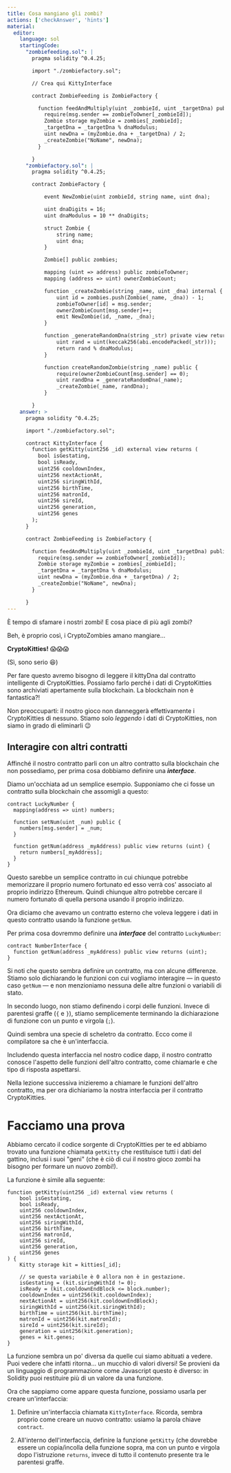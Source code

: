 ```yaml
---
title: Cosa mangiano gli zombi?
actions: ['checkAnswer', 'hints']
material:
  editor:
    language: sol
    startingCode:
      "zombiefeeding.sol": |
        pragma solidity ^0.4.25;

        import "./zombiefactory.sol";

        // Crea qui KittyInterface

        contract ZombieFeeding is ZombieFactory {

          function feedAndMultiply(uint _zombieId, uint _targetDna) public {
            require(msg.sender == zombieToOwner[_zombieId]);
            Zombie storage myZombie = zombies[_zombieId];
            _targetDna = _targetDna % dnaModulus;
            uint newDna = (myZombie.dna + _targetDna) / 2;
            _createZombie("NoName", newDna);
          }

        }
      "zombiefactory.sol": |
        pragma solidity ^0.4.25;

        contract ZombieFactory {

            event NewZombie(uint zombieId, string name, uint dna);

            uint dnaDigits = 16;
            uint dnaModulus = 10 ** dnaDigits;

            struct Zombie {
                string name;
                uint dna;
            }

            Zombie[] public zombies;

            mapping (uint => address) public zombieToOwner;
            mapping (address => uint) ownerZombieCount;

            function _createZombie(string _name, uint _dna) internal {
                uint id = zombies.push(Zombie(_name, _dna)) - 1;
                zombieToOwner[id] = msg.sender;
                ownerZombieCount[msg.sender]++;
                emit NewZombie(id, _name, _dna);
            }

            function _generateRandomDna(string _str) private view returns (uint) {
                uint rand = uint(keccak256(abi.encodePacked(_str)));
                return rand % dnaModulus;
            }

            function createRandomZombie(string _name) public {
                require(ownerZombieCount[msg.sender] == 0);
                uint randDna = _generateRandomDna(_name);
                _createZombie(_name, randDna);
            }

        }
    answer: >
      pragma solidity ^0.4.25;

      import "./zombiefactory.sol";

      contract KittyInterface {
        function getKitty(uint256 _id) external view returns (
          bool isGestating,
          bool isReady,
          uint256 cooldownIndex,
          uint256 nextActionAt,
          uint256 siringWithId,
          uint256 birthTime,
          uint256 matronId,
          uint256 sireId,
          uint256 generation,
          uint256 genes
        );
      }

      contract ZombieFeeding is ZombieFactory {

        function feedAndMultiply(uint _zombieId, uint _targetDna) public {
          require(msg.sender == zombieToOwner[_zombieId]);
          Zombie storage myZombie = zombies[_zombieId];
          _targetDna = _targetDna % dnaModulus;
          uint newDna = (myZombie.dna + _targetDna) / 2;
          _createZombie("NoName", newDna);
        }

      }
---
```


È tempo di sfamare i nostri zombi! E cosa piace di più agli zombi?

Beh, è proprio così, i CryptoZombies amano mangiare...

**CryptoKitties!** 😱😱😱

(Sì, sono serio 😆)

Per fare questo avremo bisogno di leggere il kittyDna dal contratto intelligente di CryptoKitties. Possiamo farlo perché i dati di CryptoKitties sono archiviati apertamente sulla blockchain. La blockchain non è fantastica?!

Non preoccuparti: il nostro gioco non danneggerà effettivamente i CryptoKitties di nessuno. Stiamo solo *leggendo* i dati di CryptoKitties, non siamo in grado di eliminarli 😉

## Interagire con altri contratti

Affinché il nostro contratto parli con un altro contratto sulla blockchain che non possediamo, per prima cosa dobbiamo definire una **_interface_**.

Diamo un'occhiata ad un semplice esempio. Supponiamo che ci fosse un contratto sulla blockchain che assomigli a questo:

```
contract LuckyNumber {
  mapping(address => uint) numbers;

  function setNum(uint _num) public {
    numbers[msg.sender] = _num;
  }

  function getNum(address _myAddress) public view returns (uint) {
    return numbers[_myAddress];
  }
}
```

Questo sarebbe un semplice contratto in cui chiunque potrebbe memorizzare il proprio numero fortunato ed esso verrà cos' associato al proprio indirizzo Ethereum. Quindi chiunque altro potrebbe cercare il numero fortunato di quella persona usando il proprio indirizzo.

Ora diciamo che avevamo un contratto esterno che voleva leggere i dati in questo contratto usando la funzione `getNum`.

Per prima cosa dovremmo definire una **_interface_** del contratto `LuckyNumber`:

```
contract NumberInterface {
  function getNum(address _myAddress) public view returns (uint);
}
```

Si noti che questo sembra definire un contratto, ma con alcune differenze. Stiamo solo dichiarando le funzioni con cui vogliamo interagire — in questo caso `getNum` — e non menzioniamo nessuna delle altre funzioni o variabili di stato.

In secondo luogo, non stiamo definendo i corpi delle funzioni. Invece di parentesi graffe (`{` e `}`), stiamo semplicemente terminando la dichiarazione di funzione con un punto e virgola (`;`).

Quindi sembra una specie di scheletro da contratto. Ecco come il compilatore sa che è un'interfaccia.

Includendo questa interfaccia nel nostro codice dapp, il nostro contratto conosce l'aspetto delle funzioni dell'altro contratto, come chiamarle e che tipo di risposta aspettarsi.

Nella lezione successiva inizieremo a chiamare le funzioni dell'altro contratto, ma per ora dichiariamo la nostra interfaccia per il contratto CryptoKitties.

# Facciamo una prova

Abbiamo cercato il codice sorgente di CryptoKitties per te ed abbiamo trovato una funzione chiamata `getKitty` che restituisce tutti i dati del gattino, inclusi i suoi "geni" (che è ciò di cui il nostro gioco zombi ha bisogno per formare un nuovo zombi!).

La funzione è simile alla seguente:

```
function getKitty(uint256 _id) external view returns (
    bool isGestating,
    bool isReady,
    uint256 cooldownIndex,
    uint256 nextActionAt,
    uint256 siringWithId,
    uint256 birthTime,
    uint256 matronId,
    uint256 sireId,
    uint256 generation,
    uint256 genes
) {
    Kitty storage kit = kitties[_id];

    // se questa variabile è 0 allora non è in gestazione.
    isGestating = (kit.siringWithId != 0);
    isReady = (kit.cooldownEndBlock <= block.number);
    cooldownIndex = uint256(kit.cooldownIndex);
    nextActionAt = uint256(kit.cooldownEndBlock);
    siringWithId = uint256(kit.siringWithId);
    birthTime = uint256(kit.birthTime);
    matronId = uint256(kit.matronId);
    sireId = uint256(kit.sireId);
    generation = uint256(kit.generation);
    genes = kit.genes;
}
```

La funzione sembra un po' diversa da quelle cui siamo abituati a vedere. Puoi vedere che infatti ritorna... un mucchio di valori diversi! Se provieni da un linguaggio di programmazione come Javascript questo è diverso: in Solidity puoi restituire più di un valore da una funzione.

Ora che sappiamo come appare questa funzione, possiamo usarla per creare un'interfaccia:

1. Definire un'interfaccia chiamata `KittyInterface`. Ricorda, sembra proprio come creare un nuovo contratto: usiamo la parola chiave `contract`.

2. All'interno dell'interfaccia, definire la funzione `getKitty` (che dovrebbe essere un copia/incolla della funzione sopra, ma con un punto e virgola dopo l'istruzione `returns`, invece di tutto il contenuto presente tra le parentesi graffe.
